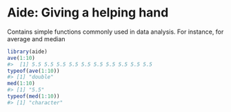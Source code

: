 
Aide: Giving a helping hand
===========================

<!-- README.md is generated from README.Rmd. Please edit that file -->
Contains simple functions commonly used in data analysis. For instance, for average and median

``` r
library(aide)
ave(1:10)
#>  [1] 5.5 5.5 5.5 5.5 5.5 5.5 5.5 5.5 5.5 5.5
typeof(ave(1:10))
#> [1] "double"
med(1:10)
#> [1] "5.5"
typeof(med(1:10))
#> [1] "character"
```
